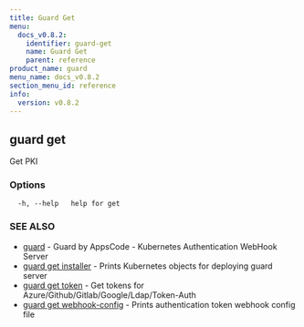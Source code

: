 ```yaml
---
title: Guard Get
menu:
  docs_v0.8.2:
    identifier: guard-get
    name: Guard Get
    parent: reference
product_name: guard
menu_name: docs_v0.8.2
section_menu_id: reference
info:
  version: v0.8.2
---
```


## guard get

Get PKI

### Options

```
  -h, --help   help for get
```

### SEE ALSO

* [guard](/docs/v0.8.2/reference/guard)	 - Guard by AppsCode - Kubernetes Authentication WebHook Server
* [guard get installer](/docs/v0.8.2/reference/guard_get_installer)	 - Prints Kubernetes objects for deploying guard server
* [guard get token](/docs/v0.8.2/reference/guard_get_token)	 - Get tokens for Azure/Github/Gitlab/Google/Ldap/Token-Auth
* [guard get webhook-config](/docs/v0.8.2/reference/guard_get_webhook-config)	 - Prints authentication token webhook config file

